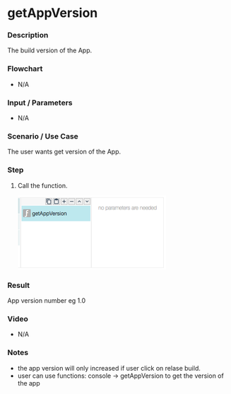 # getAppVersion

### Description

The build version of the App.

### Flowchart

- N/A

### Input / Parameters

- N/A

### Scenario / Use Case

The user wants get version of the App.

### Step

1. Call the function.

    ![](getAppVersion1.png?raw=true)

### Result

App version number eg 1.0

### Video

- N/A
<!--[![Video](http://i.imgur.com/Ot5DWAW.png)](https://youtu.be/StTqXEQ2l-Y?t=35s)-->

### Notes
- the app version will only increased if user click on relase build. 
- user can use functions: console -> getAppVersion to get the version of the app